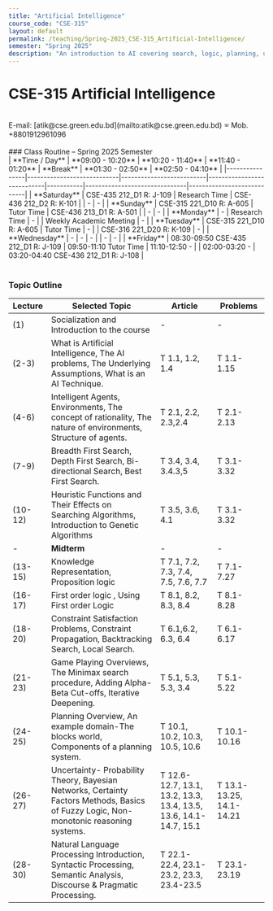 ```yaml
---
title: "Artificial Intelligence"
course_code: "CSE-315"
layout: default 
permalink: /teaching/Spring-2025_CSE-315_Artificial-Intelligence/
semester: "Spring 2025"
description: "An introduction to AI covering search, logic, planning, uncertainty, and NLP with real-world applications."
---
```

# CSE-315 Artificial Intelligence
<br>
E-mail: [atik@cse.green.edu.bd](mailto:atik@cse.green.edu.bd)  
🕾 Mob. +8801912961096  
<br>
<br>
### Class Routine – Spring 2025 Semester
<br>
| **Time / Day** | **09:00 - 10:20**          | **10:20 - 11:40**       | **11:40 - 01:20**         | **Break** | **01:30 - 02:50**             | **02:50 - 04:10**          |
|----------------|----------------------------|--------------------------|----------------------------|-----------|-------------------------------|----------------------------|
| **Saturday**   | CSE-435 212_D1 R: J-109     | Research Time            | CSE-436 212_D2 R: K-101     |           | -                             | -                          |
| **Sunday**     | CSE-315 221_D10 R: A-605    | Tutor Time               | CSE-436 213_D1 R: A-501     |           | -                             | -                          |
| **Monday**     | -                          | Research Time            | -                          |           | Weekly Academic Meeting       | -                          |
| **Tuesday**    | CSE-315 221_D10 R: A-605    | Tutor Time               | -                          |           | CSE-316 221_D20 R: K-109      | -                          |
| **Wednesday**  | -                          | -                        | -                          |           | -                             | -                          |
| **Friday**     | 08:30-09:50 CSE-435 212_D1 R: J-109 | 09:50-11:10 Tutor Time | 11:10-12:50 -              |           | 02:00-03:20 -                 | 03:20-04:40 CSE-436 212_D1 R: J-108 |


<br>
<br>

### Topic Outline

| Lecture  | Selected Topic  | Article  | Problems  |
|----------|---------------|----------|-----------|
| (1)      | Socialization and Introduction to the course | - | - |
| (2-3)    | What is Artificial Intelligence, The AI problems, The Underlying Assumptions, What is an AI Technique. | T 1.1, 1.2, 1.4 | T 1.1-1.15 |
| (4-6)    | Intelligent Agents, Environments, The concept of rationality, The nature of environments, Structure of agents. | T 2.1, 2.2, 2.3,2.4 | T 2.1-2.13 |
| (7-9)    | Breadth First Search, Depth First Search, Bi-directional Search, Best First Search. | T 3.4, 3.4, 3.4.3,5 | T 3.1-3.32 |
| (10-12)  | Heuristic Functions and Their Effects on Searching Algorithms, Introduction to Genetic Algorithms | T 3.5, 3.6, 4.1 | T 3.1-3.32 |
| -        | **Midterm** | - | - |
| (13-15)  | Knowledge Representation, Proposition logic | T 7.1, 7.2, 7.3, 7.4, 7.5, 7.6, 7.7 | T 7.1-7.27 |
| (16-17)  | First order logic , Using First order Logic | T 8.1, 8.2, 8.3, 8.4 | T 8.1-8.28 |
| (18-20)  | Constraint Satisfaction Problems, Constraint Propagation, Backtracking Search, Local Search. | T 6.1,6.2, 6.3, 6.4 | T 6.1-6.17 |
| (21-23)  | Game Playing Overviews, The Minimax search procedure, Adding Alpha-Beta Cut-offs, Iterative Deepening. | T 5.1, 5.3, 5.3, 3.4 | T 5.1-5.22 |
| (24-25)  | Planning Overview, An example domain-The blocks world, Components of a planning system. | T 10.1, 10.2, 10.3, 10.5, 10.6 | T 10.1-10.16 |
| (26-27)  | Uncertainty- Probability Theory, Bayesian Networks, Certainty Factors Methods, Basics of Fuzzy Logic, Non-monotonic reasoning systems. | T 12.6-12.7, 13.1, 13.2, 13.3, 13.4, 13.5, 13.6, 14.1-14.7, 15.1 | T 13.1-13.25, 14.1-14.21 |
| (28-30)  | Natural Language Processing Introduction, Syntactic Processing, Semantic Analysis, Discourse & Pragmatic Processing. | T 22.1-22.4, 23.1-23.2, 23.3, 23.4-23.5 | T 23.1-23.19 |
